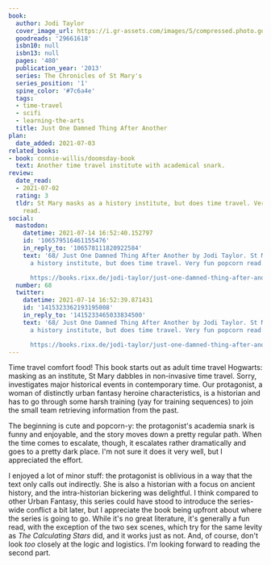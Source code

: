 ```yaml
---
book:
  author: Jodi Taylor
  cover_image_url: https://i.gr-assets.com/images/S/compressed.photo.goodreads.com/books/1459230212l/29661618._SX318_.jpg
  goodreads: '29661618'
  isbn10: null
  isbn13: null
  pages: '480'
  publication_year: '2013'
  series: The Chronicles of St Mary's
  series_position: '1'
  spine_color: '#7c6a4e'
  tags:
  - time-travel
  - scifi
  - learning-the-arts
  title: Just One Damned Thing After Another
plan:
  date_added: 2021-07-03
related_books:
- book: connie-willis/doomsday-book
  text: Another time travel institute with academical snark.
review:
  date_read:
  - 2021-07-02
  rating: 3
  tldr: St Mary masks as a history institute, but does time travel. Very fun popcorn
    read.
social:
  mastodon:
    datetime: 2021-07-14 16:52:40.152797
    id: '106579516461155476'
    in_reply_to: '106578111820922584'
    text: '68/ Just One Damned Thing After Another by Jodi Taylor. St Mary masks as
      a history institute, but does time travel. Very fun popcorn read.

      https://books.rixx.de/jodi-taylor/just-one-damned-thing-after-another/ #rixxReads'
  number: 68
  twitter:
    datetime: 2021-07-14 16:52:39.871431
    id: '1415323362193195008'
    in_reply_to: '1415233465033834500'
    text: '68/ Just One Damned Thing After Another by Jodi Taylor. St Mary masks as
      a history institute, but does time travel. Very fun popcorn read.

      https://books.rixx.de/jodi-taylor/just-one-damned-thing-after-another/'
---
```


Time travel comfort food! This book starts out as adult time travel Hogwarts: masking as an institute, St Mary dabbles
in non-invasive time travel. Sorry, investigates major historical events in contemporary time. Our protagonist, a woman
of distinctly urban fantasy heroine characteristics, is a historian and has to go through some harsh training (yay for
training sequences) to join the small team retrieving information from the past.

The beginning is cute and popcorn-y: the protagonist's academia snark is funny and enjoyable, and the story moves down a
pretty regular path. When the time comes to escalate, though, it escalates rather dramatically and goes to a pretty dark
place. I'm not sure it does it very well, but I appreciated the effort.

I enjoyed a lot of minor stuff: the protagonist is oblivious in a way that the text only calls out indirectly. She is
also a historian with a focus on ancient history, and the intra-historian bickering was delightful. I think compared to
other Urban Fantasy, this series could have stood to introduce the series-wide conflict a bit later, but I appreciate
the book being upfront about where the series is going to go. While it's no great literature, it's generally a fun read,
with the exception of the two sex scenes, which try for the same levity as *The Calculating Stars* did, and it works
just as not. And, of course, don't look *too* closely at the logic and logistics. I'm looking forward to reading the
second part.
